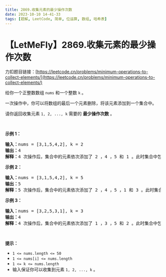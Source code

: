 ```yaml
---
title: 2869.收集元素的最少操作次数
date: 2023-10-10 14-41-33
tags: [题解, LeetCode, 简单, 位运算, 数组, 哈希表]
---
```


# 【LetMeFly】2869.收集元素的最少操作次数

力扣题目链接：[https://leetcode.cn/problems/minimum-operations-to-collect-elements/](https://leetcode.cn/problems/minimum-operations-to-collect-elements/)

<p>给你一个正整数数组&nbsp;<code>nums</code>&nbsp;和一个整数&nbsp;<code>k</code>&nbsp;。</p>

<p>一次操作中，你可以将数组的最后一个元素删除，将该元素添加到一个集合中。</p>

<p>请你返回收集元素&nbsp;<code>1, 2, ..., k</code>&nbsp;需要的&nbsp;<strong>最少操作次数</strong>&nbsp;。</p>

<p>&nbsp;</p>

<p><strong class="example">示例 1：</strong></p>

<pre>
<b>输入：</b>nums = [3,1,5,4,2], k = 2
<b>输出：</b>4
<b>解释：</b>4 次操作后，集合中的元素依次添加了 2 ，4 ，5 和 1 。此时集合中包含元素 1 和 2 ，所以答案为 4 。
</pre>

<p><strong class="example">示例 2：</strong></p>

<pre>
<b>输入：</b>nums = [3,1,5,4,2], k = 5
<b>输出：</b>5
<b>解释：</b>5 次操作后，集合中的元素依次添加了 2 ，4 ，5 ，1 和 3 。此时集合中包含元素 1 到 5 ，所以答案为 5 。
</pre>

<p><strong class="example">示例 3：</strong></p>

<pre>
<b>输入：</b>nums = [3,2,5,3,1], k = 3
<b>输出：</b>4
<b>解释：</b>4 次操作后，集合中的元素依次添加了 1 ，3 ，5 和 2 。此时集合中包含元素 1 到 3  ，所以答案为 4 。
</pre>

<p>&nbsp;</p>

<p><strong>提示：</strong></p>

<ul>
	<li><code>1 &lt;= nums.length &lt;= 50</code></li>
	<li><code>1 &lt;= nums[i] &lt;= nums.length</code></li>
	<li><code>1 &lt;= k &lt;= nums.length</code></li>
	<li>输入保证你可以收集到元素&nbsp;<code>1, 2, ..., k</code> 。</li>
</ul>


    
